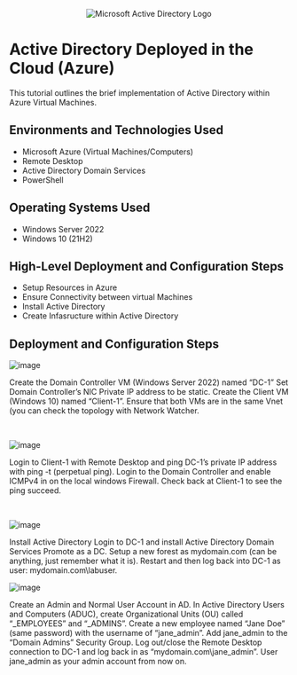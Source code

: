 <p align="center">
<img src="https://i.imgur.com/pU5A58S.png" alt="Microsoft Active Directory Logo"/>
</p>

<h1>Active Directory Deployed in the Cloud (Azure)</h1>
This tutorial outlines the brief implementation of Active Directory within Azure Virtual Machines.<br />




<h2>Environments and Technologies Used</h2>

- Microsoft Azure (Virtual Machines/Computers)
- Remote Desktop
- Active Directory Domain Services
- PowerShell

<h2>Operating Systems Used </h2>

- Windows Server 2022
- Windows 10 (21H2)

<h2>High-Level Deployment and Configuration Steps</h2>

- Setup Resources in Azure
- Ensure Connectivity between virtual Machines
- Install Active Directory
- Create Infasructure within Active Directory

<h2>Deployment and Configuration Steps</h2>


![image](https://github.com/Rizzledizzle4/configure-ad/assets/135624545/1df0ee58-eca5-4f15-97c6-7fb1d62a7b24)

Create the Domain Controller VM (Windows Server 2022) named “DC-1”
Set Domain Controller’s NIC Private IP address to be static.
Create the Client VM (Windows 10) named “Client-1”. 
Ensure that both VMs are in the same Vnet (you can check the topology with Network Watcher.

</p>
<br />

![image](https://github.com/Rizzledizzle4/configure-ad/assets/135624545/1d95f4df-0e0b-4b94-87c9-cce70ba4ab31)



Login to Client-1 with Remote Desktop and ping DC-1’s private IP address with ping -t <ip address> (perpetual ping).
Login to the Domain Controller and enable ICMPv4 in on the local windows Firewall.
Check back at Client-1 to see the ping succeed.


</p>
<br />

![image](https://github.com/Rizzledizzle4/configure-ad/assets/135624545/db2c03e2-e090-436d-9ee5-2127ebca2ba6)



Install Active Directory
Login to DC-1 and install Active Directory Domain Services
Promote as a DC. Setup a new forest as mydomain.com (can be anything, just remember what it is).
Restart and then log back into DC-1 as user: mydomain.com\labuser.

![image](https://github.com/Rizzledizzle4/configure-ad/assets/135624545/c6c8b941-a55a-402b-9492-48b7194b7d2c)


Create an Admin and Normal User Account in AD.
In Active Directory Users and Computers (ADUC), create Organizational Units (OU) called “_EMPLOYEES” and “_ADMINS”.
Create a new employee named “Jane Doe” (same password) with the username of “jane_admin”.
Add jane_admin to the “Domain Admins” Security Group.
Log out/close the Remote Desktop connection to DC-1 and log back in as “mydomain.com\jane_admin”.
User jane_admin as your admin account from now on.
